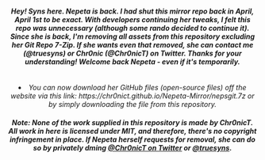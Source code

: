 <center>
     <h4 align="center"><i>Hey! Syns here. Nepeta is back. I had shut this mirror repo back in April, April 1st to be exact. With developers continuing her tweaks, I felt this repo was unnecessary (although some rando decided to continue it). Since she is back, I'm removing all assets from this repository excluding her Git Repo 7-Zip. If she wants even that removed, she can contact me (@truesyns) or Chr0nic (@Chr0nicT) on Twitter. Thanks for your understanding! Welcome back Nepeta - even if it's temporarily.</h4>
<br>
  <li> You can now download her GitHub files (open-source files) off the website via this link: https://chr0nict.github.io/Nepeta-Mirror/nepsgit.7z or by simply downloading the file from this repository.</li>
    <h5 align="center"><i>Note: None of the work supplied in this repository is made by Chr0nicT. All work in here is licensed under MIT, and therefore, there's no copyright infringement in place. If Nepeta herself requests for removal, she can do so by privately dming <a href="https://twitter.com/Chr0nicT/">@Chr0nicT on Twitter</a> or <a href="https://twitter.com/truesyns/">@truesyns</a>.</h5>
  </center>